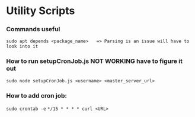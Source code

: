# Utility Scripts

### Commands useful
```sudo apt depends <package_name>   => Parsing is an issue will have to look into it```


### How to run setupCronJob.js NOT WORKING have to figure it out
```sudo node setupCronJob.js <username> <master_server_url>```

### How to add cron job:
```sudo crontab -e```
```*/15 * * * * curl <URL>```